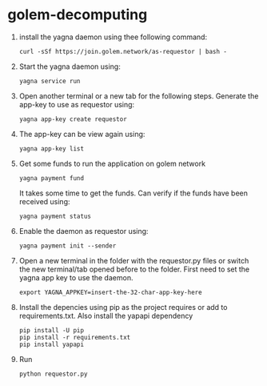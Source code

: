 # golem-decomputing

1. install the yagna daemon using thee following command:
    
    ```
    curl -sSf https://join.golem.network/as-requestor | bash -
    ```

2. Start the yagna daemon using:

    ```
    yagna service run
    ```

3. Open another terminal or a new tab for the following steps.
    Generate the app-key to use as requestor using:

    ```
    yagna app-key create requestor

    ```

4. The app-key can be view again using:

    ```
    yagna app-key list
    ```

5. Get some funds to run the application on golem network

    ```
    yagna payment fund
    ```
    It takes some time to get the funds. Can verify if the funds have been received using:

    ```
    yagna payment status
    ```

6. Enable the daemon as requestor using:

    ```
    yagna payment init --sender
    ```

7. Open a new terminal in the folder with the requestor.py files or switch the new terminal/tab opened before to the folder. First need to set the yagna app key to use the daemon.

    ```
    export YAGNA_APPKEY=insert-the-32-char-app-key-here
    ```

8. Install the depencies using pip as the project requires or add to requirements.txt. Also install the yapapi dependency
    
    ```
    pip install -U pip
    pip install -r requirements.txt
    pip install yapapi
    ```

9. Run 
    ```
    python requestor.py
    ```
